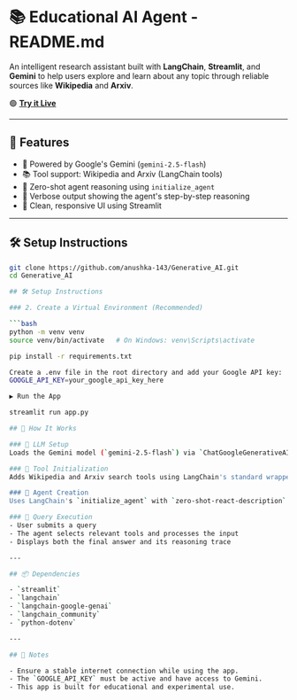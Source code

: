 # 📚 Educational AI Agent - README.md

An intelligent research assistant built with **LangChain**, **Streamlit**, and **Gemini** to help users explore and learn about any topic through reliable sources like **Wikipedia** and **Arxiv**.

🟢 **[Try it Live](https://educational-researchapp.streamlit.app/)**

---

## 🚀 Features

- 🤖 Powered by Google's Gemini (`gemini-2.5-flash`)
- 📚 Tool support: Wikipedia and Arxiv (LangChain tools)
- 🧠 Zero-shot agent reasoning using `initialize_agent`
- 🧾 Verbose output showing the agent's step-by-step reasoning
- 🎯 Clean, responsive UI using Streamlit

---

## 🛠️ Setup Instructions

```bash
git clone https://github.com/anushka-143/Generative_AI.git
cd Generative_AI

## 🛠️ Setup Instructions

### 2. Create a Virtual Environment (Recommended)

```bash
python -m venv venv
source venv/bin/activate   # On Windows: venv\Scripts\activate

pip install -r requirements.txt

Create a .env file in the root directory and add your Google API key:
GOOGLE_API_KEY=your_google_api_key_here

▶️ Run the App

streamlit run app.py

## 🧠 How It Works

### 🔹 LLM Setup
Loads the Gemini model (`gemini-2.5-flash`) via `ChatGoogleGenerativeAI`.

### 🔹 Tool Initialization
Adds Wikipedia and Arxiv search tools using LangChain's standard wrappers.

### 🔹 Agent Creation
Uses LangChain's `initialize_agent` with `zero-shot-react-description` and verbose mode for detailed reasoning.

### 🔹 Query Execution
- User submits a query  
- The agent selects relevant tools and processes the input  
- Displays both the final answer and its reasoning trace

---

## 📦 Dependencies

- `streamlit`  
- `langchain`  
- `langchain-google-genai`  
- `langchain_community`  
- `python-dotenv`

---

## 📌 Notes

- Ensure a stable internet connection while using the app.  
- The `GOOGLE_API_KEY` must be active and have access to Gemini.  
- This app is built for educational and experimental use.
